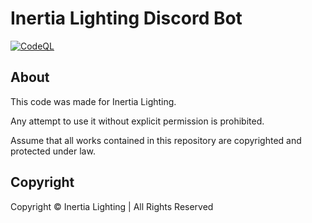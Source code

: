 # Inertia Lighting Discord Bot

[![CodeQL](https://github.com/Inertia-Lighting/discord-bot-api-server/actions/workflows/codeql-analysis.yml/badge.svg)](https://github.com/Inertia-Lighting/discord-bot-api-server/actions/workflows/codeql-analysis.yml)

## About

This code was made for Inertia Lighting.

Any attempt to use it without explicit permission is prohibited.

Assume that all works contained in this repository are copyrighted and protected under law.

## Copyright
Copyright &copy; Inertia Lighting | All Rights Reserved
